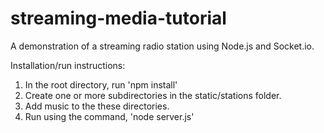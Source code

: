 # streaming-media-tutorial
A demonstration of a streaming radio station using Node.js and Socket.io.

Installation/run instructions:

1) In the root directory, run 'npm install'
2) Create one or more subdirectories in the static/stations folder.
3) Add music to the these directories.
4) Run using the command, 'node server.js'

